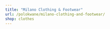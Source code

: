 ```yaml
---
title: "Milano Clothing & Footwear"
url: /polokwane/milano-clothing-and-footwear/
shop: clothes
---
```


